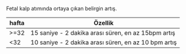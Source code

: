 Fetal kalp atımında ortaya çıkan belirgin artış.

| hafta | Özellik                                              |
| ----- | ---------------------------------------------------- |
| >=32  | 15 saniye - 2 dakika arası süren, en az 15bpm artış  |
| <32   | 10 saniye - 2 dakika arası süren, en az 10 bpm artış | 
